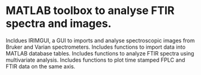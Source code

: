 # MATLAB toolbox to analyse FTIR spectra and images.
Incldues IRIMGUI, a GUI to imports and analyse spectroscopic images from Bruker and Varian spectrometers.
Includes functions to import data into MATLAB database tables.
Includes functions to analyze FTIR spectra using multivariate analysis.
Includes functions to plot time stamped FPLC and FTIR data on the same axis.

